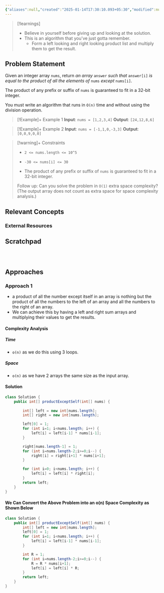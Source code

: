 ```yaml
---
{"aliases":null,"created":"2025-01-14T17:30:10.093+05:30","modified":null,"completed":true,"redo":false,"Perfect":false,"publish":true,"Description":null,"leetcode-index":238,"link":"https://leetcode.com/problems/product-of-array-except-self","difficulty":"Medium","tags":["leetcode/array","leetcode/prefix-sum","programming/practice"],"date created":"2025-01-14T15:25","date modified":"2025-01-14T17:30","PassFrontmatter":true,"updated":"2025-01-14T17:30:10.093+05:30"}
---
```



> [!learnings]
> - Believe in yourself before giving up and looking at the solution.
> - This is an algorithm that you've just gotta remember.
> 	- Form a left looking and right looking product list and multiply them to get the result.


## Problem Statement

Given an integer array `nums`, return *an array* `answer` *such that* `answer[i]` *is equal to the product of all the elements of* `nums` *except* `nums[i]`.

The product of any prefix or suffix of `nums` is guaranteed to fit in a 32-bit integer.

You must write an algorithm that runs in `O(n)` time and without using the division operation.

 

>[!Example]+ Example 1
>**Input**: `nums = [1,2,3,4]`
>**Output**: `[24,12,8,6]
`

>[!Example]+ Example 2
>**Input**: `nums = [-1,1,0,-3,3]`
>**Output**: `[0,0,9,0,0]
`

>[!warning]+ Constraints
>- `2 <= nums.length <= 10^5`
>
>- `-30 <= nums[i] <= 30`
>
>- The product of any prefix or suffix of `nums` is guaranteed to fit in a 32-bit integer.
>
>
>
>
>
>
>
>
>Follow up: Can you solve the problem in `O(1)` extra space complexity? (The output array does not count as extra space for space complexity analysis.)

## Relevant Concepts

### External Resources

## Scratchpad
```



```
## Approaches
### Approach 1
- a product of all the number except itself in an array is nothing but the product of all the numbers to the left of an array and all the numbers to the right of an array.
- We can achieve this by having a left and right sum arrays and multiplying their values to get the results.
#### Complexity Analysis
##### Time
- `o(n)` as we do this using 3 loops.
##### Space
- `o(n)` as we have 2 arrays the same size as the input array.
#### Solution
```Java
class Solution {
    public int[] productExceptSelf(int[] nums) {
        
        int[] left = new int[nums.length];
        int[] right = new int[nums.length];

        left[0] = 1;
        for (int i=1; i<nums.length; i++) {
            left[i] = left[i-1] * nums[i-1];
        }

        right[nums.length-1] = 1;
        for (int i=nums.length-2;i>=0;i--) {
            right[i] = right[i+1] * nums[i+1];
        }

        for (int i=0; i<nums.length; i++) {
            left[i] = left[i] * right[i];
        }
        return left;
    }
}
```
#### We Can Convert the Above Problem into an o(n) Space Complexity as Shown Below

```java
class Solution {
    public int[] productExceptSelf(int[] nums) {
        int[] left = new int[nums.length];
        left[0] = 1;
        for (int i=1; i<nums.length; i++) {
            left[i] = left[i-1] * nums[i-1];
        }

        int R = 1;
        for (int i=nums.length-2;i>=0;i--) {
            R = R * nums[i+1];
            left[i] = left[i] * R;
        }
        return left;
    }
}
```
